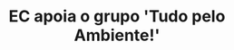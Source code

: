 ---
title: "EC apoia o grupo 'Tudo pelo Ambiente!'"
infoslide: "O grupo 'Tudo pelo Ambiente!' recorre à utilização de violência contra infraestruturas e pessoas com motivações politico ideológicas tendo um fim de activismo ambiental"
round: "Final"
weight: 7
videos: []
tags: ['Environment']
layout: "motion"
categories: ["motions"]
---